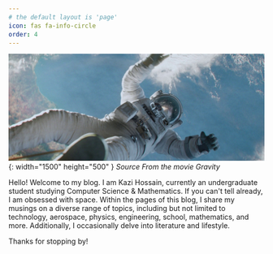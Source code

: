 ```yaml
---
# the default layout is 'page'
icon: fas fa-info-circle
order: 4
---
```



![Interstellar Movie Banner Art](/assets/img/space.jpg){: width="1500" height="500" }
_Source From the movie Gravity_



Hello! Welcome to my blog. I am Kazi Hossain, currently an undergraduate student studying Computer Science & Mathematics. If you can't tell already, I am obsessed with space. Within the pages of this blog, I share my musings on a diverse range of topics, including but not limited to technology, aerospace, physics, engineering, school, mathematics, and more. Additionally, I occasionally delve into literature and lifestyle.


Thanks for stopping by!
